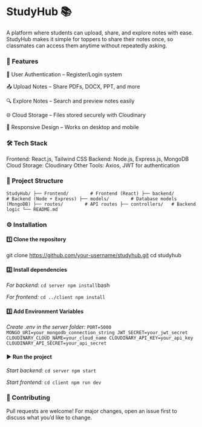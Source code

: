 # StudyHub 📚

A platform where students can upload, share, and explore notes with ease. StudyHub makes it simple for toppers to share their notes once, so classmates can access them anytime without repeatedly asking.

### 🚀 Features

🔐 User Authentication – Register/Login system

📤 Upload Notes – Share PDFs, DOCX, PPT, and more

🔍 Explore Notes – Search and preview notes easily

🌐 Cloud Storage – Files stored securely with Cloudinary

📱 Responsive Design – Works on desktop and mobile

### 🛠️ Tech Stack

Frontend: React.js, Tailwind CSS
Backend: Node.js, Express.js, MongoDB
Cloud Storage: Cloudinary
Other Tools: Axios, JWT for authentication

### 📂 Project Structure
``
StudyHub/
├── Frontend/        # Frontend (React)
├── backend/        # Backend (Node + Express)
├── models/        # Database models (MongoDB)
├── routes/        # API routes
├── controllers/   # Backend logic
└── README.md
``

### ⚙️ Installation

#### 1️⃣ Clone the repository
git clone https://github.com/your-username/studyhub.git
cd studyhub

#### 2️⃣ Install dependencies

*For backend:*
``
cd server
npm install
``bash

*For frontend:*
``
cd ../client
npm install
``

#### 3️⃣ Add Environment Variables

*Create .env in the server folder:*
``
PORT=5000
MONGO_URI=your_mongodb_connection_string
JWT_SECRET=your_jwt_secret
CLOUDINARY_CLOUD_NAME=your_cloud_name
CLOUDINARY_API_KEY=your_api_key
CLOUDINARY_API_SECRET=your_api_secret
``
#### ▶️ Run the project

*Start backend:*
``
cd server
npm start
``

*Start frontend:*
``
cd client
npm run dev
``

### 🤝 Contributing

Pull requests are welcome! For major changes, open an issue first to discuss what you’d like to change.
